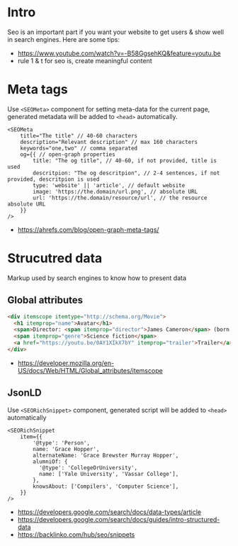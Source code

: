 # Intro
Seo is an important part if you want your website to get users & show well in search engines. Here are some tips:
- https://www.youtube.com/watch?v=-B58GgsehKQ&feature=youtu.be
- rule 1 & t for seo is, create meaningful content


# Meta tags
Use `<SEOMeta>` component for setting meta-data for the current page, generated metadata will be added to `<head>` automatically.
```tsx
<SEOMeta
    title="The title" // 40-60 characters
    description="Relevant description" // max 160 characters
    keywords="one,two" // comma separated
    og={{ // open-graph properties
        title: "The og title", // 40-60, if not provided, title is used
        descritpion: "The og descritpion", // 2-4 sentences, if not provided, descritpion is used
        type: 'website' || 'article', // default website
        image: 'https://the.domain/url.png', // absolute URL
        url: 'https://the.domain/resource/url', // the resource absolute URL
    }}
/>
```
- https://ahrefs.com/blog/open-graph-meta-tags/

# Strucutred data
Markup used by search engines to know how to present data
## Global attributes
```html
<div itemscope itemtype="http://schema.org/Movie">
  <h1 itemprop="name">Avatar</h1>
  <span>Director: <span itemprop="director">James Cameron</span> (born August 16, 1954)</span>
  <span itemprop="genre">Science fiction</span>
  <a href="https://youtu.be/0AY1XIkX7bY" itemprop="trailer">Trailer</a>
</div>
```
- https://developer.mozilla.org/en-US/docs/Web/HTML/Global_attributes/itemscope

## JsonLD
Use `<SEORichSnippet>` component, generated script will be added to `<head>` automatically
```tsx
<SEORichSnippet
    item={{
        '@type': 'Person',
        name: 'Grace Hopper',
        alternateName: 'Grace Brewster Murray Hopper',
        alumniOf: {
          '@type': 'CollegeOrUniversity',
          name: ['Yale University', 'Vassar College'],
        },
        knowsAbout: ['Compilers', 'Computer Science'],
    }}
/>
```
- https://developers.google.com/search/docs/data-types/article
- https://developers.google.com/search/docs/guides/intro-structured-data
- https://backlinko.com/hub/seo/snippets
